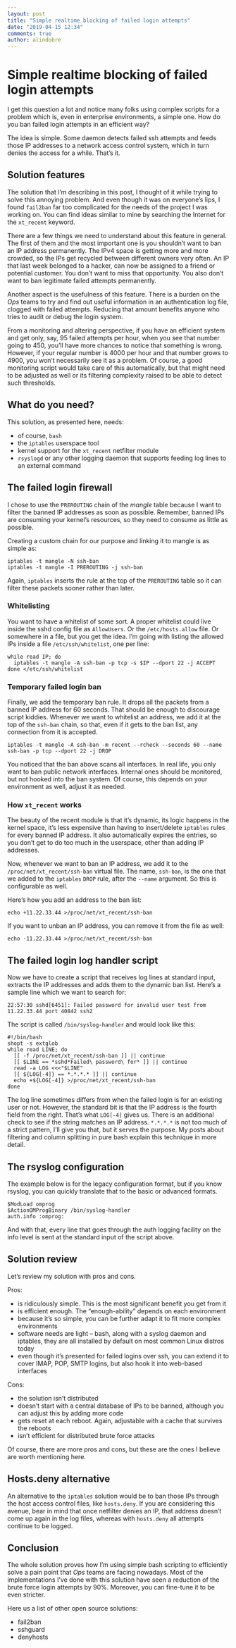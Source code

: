 ```yaml
---
layout: post
title: "Simple realtime blocking of failed login attempts"
date: "2019-04-15 12:34"
comments: true
author: alindobre
---
```


# Simple realtime blocking of failed login attempts

I get this question a lot and notice many folks using complex scripts for a problem which is, even in enterprise environments, a simple one. How do you ban failed login attempts in an efficient way?

The idea is simple. Some daemon detects failed ssh attempts and feeds those IP addresses to a network access control system, which in turn denies the access for a while. That’s it.

## Solution features

The solution that I’m describing in this post, I thought of it while trying to solve this annoying problem. And even though it was on everyone’s lips, I found `fail2ban` far too complicated for the needs of the project I was working on. You can find ideas similar to mine by searching the Internet for the `xt_recent` keyword.

There are a few things we need to understand about this feature in general. The first of them and the most important one is you shouldn’t want to ban an IP address permanently. The IPv4 space is getting more and more crowded, so the IPs get recycled between different owners very often. An IP that last week belonged to a hacker, can now be assigned to a friend or potential customer. You don’t want to miss that opportunity. You also don’t want to ban legitimate failed attempts permanently.

Another aspect is the usefulness of this feature. There is a burden on the _Ops_ teams to try and find out useful information in an authentication log file, clogged with failed attempts. Reducing that amount benefits anyone who tries to audit or debug the login system.

From a monitoring and altering perspective, if you have an efficient system and get only, say, 95 failed attempts per hour, when you see that number going to 450, you’ll have more chances to notice that something is wrong. However, if your regular number is 4000 per hour and that number grows to 4900, you won’t necessarily see it as a problem. Of course, a good monitoring script would take care of this automatically, but that might need to be adjusted as well or its filtering complexity raised to be able to detect such thresholds.

## What do you need?

This solution, as presented here, needs:
* of course, `bash`
* the `iptables` userspace tool
* kernel support for the `xt_recent` netfilter module
* `rsyslogd` or any other logging daemon that supports feeding log lines to an external command

## The failed login firewall

I chose to use the `PREROUTING` chain of the _mangle_ table because I want to filter the banned IP addresses as soon as possible. Remember, banned IPs are consuming your kernel’s resources, so they need to consume as little as possible.

Creating a custom chain for our purpose and linking it to mangle is as simple as:
```
iptables -t mangle -N ssh-ban
iptables -t mangle -I PREROUTING -j ssh-ban
```
Again, `iptables` inserts the rule at the top of the `PREROUTING` table so it can filter these packets sooner rather than later.

### Whitelisting

You want to have a whitelist of some sort. A proper whitelist could live inside the sshd config file as `AllowUsers`. Or the `/etc/hosts.allow` file. Or somewhere in a file, but you get the idea. I’m going with listing the allowed IPs inside a file `/etc/ssh/whitelist`, one per line:
```
while read IP; do
  iptables -t mangle -A ssh-ban -p tcp -s $IP --dport 22 -j ACCEPT
done </etc/ssh/whitelist
```

### Temporary failed login ban

Finally, we add the temporary ban rule. It drops all the packets from a banned IP address for 60 seconds. That should be enough to discourage script kiddies. Whenever we want to whitelist an address, we add it at the top of the `ssh-ban` chain, so that, even if it gets to the ban list, any connection from it is accepted.
```
iptables -t mangle -A ssh-ban -m recent --rcheck --seconds 60 --name ssh-ban -p tcp --dport 22 -j DROP
```
You noticed that the ban above scans all interfaces. In real life, you only want to ban public network interfaces. Internal ones should be monitored, but not hooked into the ban system. Of course, this depends on your environment as well, adjust it as needed.

### How `xt_recent` works

The beauty of the recent module is that it’s dynamic, its logic happens in the kernel space, it’s less expensive than having to insert/delete `iptables` rules for every banned IP address. It also automatically expires the entries, so you don’t get to do too much in the userspace, other than adding IP addresses.

Now, whenever we want to ban an IP address, we add it to the `/proc/net/xt_recent/ssh-ban` virtual file. The name, `ssh-ban`, is the one that we added to the `iptables` `DROP` rule, after the `--name` argument. So this is configurable as well.

Here’s how you add an address to the ban list:
```
echo +11.22.33.44 >/proc/net/xt_recent/ssh-ban
```
If you want to unban an IP address, you can remove it from the file as well:
```
echo -11.22.33.44 >/proc/net/xt_recent/ssh-ban
```

## The failed login log handler script

Now we have to create a script that receives log lines at standard input, extracts the IP addresses and adds them to the dynamic ban list. Here’s a sample line which we want to search for:
```
22:57:30 sshd[6451]: Failed password for invalid user test from 11.22.33.44 port 40842 ssh2
```
The script is called `/bin/syslog-handler` and would look like this:
```
#!/bin/bash
shopt -s extglob
while read LINE; do
  [[ -f /proc/net/xt_recent/ssh-ban ]] || continue
  [[ $LINE == *sshd*Failed\ password\ for* ]] || continue
  read -a LOG <<<"$LINE"
  [[ ${LOG[-4]} == *.*.*.* ]] || continue
  echo +${LOG[-4]} >/proc/net/xt_recent/ssh-ban
done
```
The log line sometimes differs from when the failed login is for an existing user or not. However, the standard bit is that the IP address is the fourth field from the right. That’s what `LOG[-4]` gives us. There is an additional check to see if the string matches an IP address. `*.*.*.*` is not too much of a strict pattern, I’ll give you that, but it serves the purpose. My posts about filtering and column splitting in pure bash explain this technique in more detail.

## The rsyslog configuration

The example below is for the legacy configuration format, but if you know rsyslog, you can quickly translate that to the basic or advanced formats.
```
$ModLoad omprog
$ActionOMProgBinary /bin/syslog-handler
auth.info :omprog:
```
And with that, every line that goes through the auth logging facility on the info level is sent at the standard input of the script above.

## Solution review

Let’s review my solution with pros and cons.

Pros:
* is ridiculously simple. This is the most significant benefit you get from it
* is efficient enough. The “enough-ability” depends on each environment
* because it’s so simple, you can be further adapt it to fit more complex environments
* software needs are light – bash, along with a syslog daemon and iptables, they are all installed by default on most common Linux distros today
* even though it’s presented for failed logins over ssh, you can extend it to cover IMAP, POP, SMTP logins, but also hook it into web-based interfaces 

Cons:
* the solution isn’t distributed
* doesn’t start with a central database of IPs to be banned, although you can adjust this by adding more code
* gets reset at each reboot. Again, adjustable with a cache that survives the reboots
* isn’t efficient for distributed brute force attacks

Of course, there are more pros and cons, but these are the ones I believe are worth mentioning here.

## Hosts.deny alternative

An alternative to the `iptables` solution would be to ban those IPs through the host access control files, like `hosts.deny`. If you are considering this avenue, bear in mind that once netfilter denies an IP, that address doesn’t come up again in the log files, whereas with `hosts.deny` all attempts continue to be logged.

## Conclusion

The whole solution proves how I’m using simple bash scripting to efficiently solve a pain point that _Ops_ teams are facing nowadays. Most of the implementations I’ve done with this solution have seen a reduction of the brute force login attempts by 90%. Moreover, you can fine-tune it to be even stricter.

Here us a list of other open source solutions:
* fail2ban
* sshguard
* denyhosts


